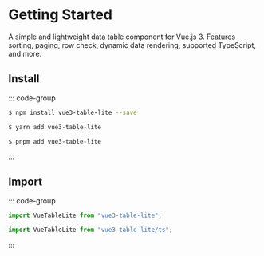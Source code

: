 # Getting Started

A simple and lightweight data table component for Vue.js 3. Features sorting, paging, row check, dynamic data rendering, supported TypeScript, and more.

## Install

::: code-group

```sh [npm]
$ npm install vue3-table-lite --save
```

```sh [yarn]
$ yarn add vue3-table-lite
```

```sh [pnpm]
$ pnpm add vue3-table-lite
```

:::

## Import

::: code-group

```js [JavaScript]
import VueTableLite from "vue3-table-lite";
```

```ts [TypeScript]
import VueTableLite from "vue3-table-lite/ts";
```

:::
